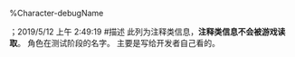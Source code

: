
%Character-debugName

；2019/5/12 上午 2:49:19
#描述
此列为注释类信息，**注释类信息不会被游戏读取**。
角色在测试阶段的名字。
主要是写给开发者自己看的。
